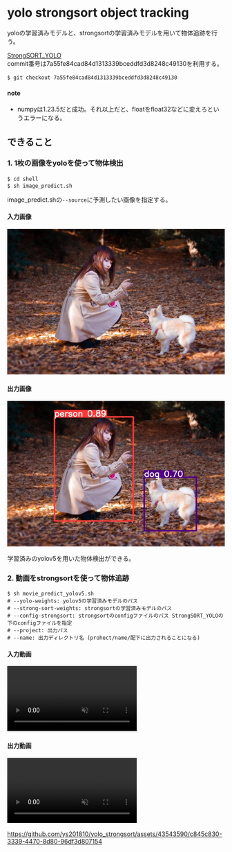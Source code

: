 # yolo strongsort object tracking
yoloの学習済みモデルと、strongsortの学習済みモデルを用いて物体追跡を行う。  

[StrongSORT_YOLO](https://github.com/bharath5673/StrongSORT-YOLO)  
commit番号は7a55fe84cad84d1313339bceddfd3d8248c49130を利用する。  
```
$ git checkout 7a55fe84cad84d1313339bceddfd3d8248c49130
```

#### note
- numpyは1.23.5だと成功。それ以上だと、floatをfloat32などに変えろというエラーになる。  

## できること
### 1. 1枚の画像をyoloを使って物体検出

```
$ cd shell
$ sh image_predict.sh
```

image_predict.shの`--source`に予測したい画像を指定する。  

#### 入力画像
![Test Image 1](../data/input_img/test_01.jpg)  

#### 出力画像
![Test Image 1](../data/output/test_predict/test_01.jpg)  

学習済みのyolov5を用いた物体検出ができる。  

### 2. 動画をstrongsortを使って物体追跡

```
$ sh movie_predict_yolov5.sh
# --yolo-weights: yolov5の学習済みモデルのパス
# --strong-sort-weights: strongsortの学習済みモデルのパス
# --config-strongsort: strongsortのconfigファイルのパス StrongSORT_YOLOの下のconfigファイルを指定
# --project: 出力パス
# --name: 出力ディレクトリ名 (prohect/name/配下に出力されることになる)
```
#### 入力動画
<div><video controls src="https://github.com/ys201810/yolo_strongsort/assets/43543590/30891f45-da40-40db-bf08-edd4db5923fb" muted="false"></video></div>

#### 出力動画
<div><video controls src="https://github.com/ys201810/yolo_strongsort/assets/43543590/c845c830-3339-4470-8d80-96df3d807154" muted="false"></video></div>




https://github.com/ys201810/yolo_strongsort/assets/43543590/c845c830-3339-4470-8d80-96df3d807154

